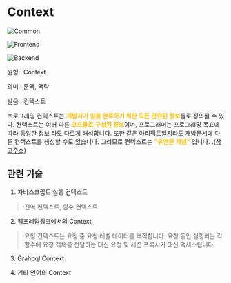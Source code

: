 <d-title>

# Context

</d-title>

<d-label>

<d-inner>

![Common](../2TAT1C/Label_Common.png)

</d-inner>

<d-inner>

![Frontend](../2TAT1C/Label_Frontend.png)

</d-inner>

<d-inner>

![Backend](../2TAT1C/Label_Backend.png)

</d-inner>

</d-label>

<d-origin>

원형 : Context

</d-origin>

<d-mean>

의미 : 문맥, 맥락

</d-mean>

<d-pronunciation>

발음 : 컨텍스트

</d-pronunciation>

<d-content>

프로그래밍 컨텍스트는 <span style="color:#FFBF00; font-weight:bold;">개발자가 일을 완료하기 위한 모든 관련된 정보</span>들로 정의될 수 있다. 컨텍스트는 여러 다른 <span style="color:#FFBF00; font-weight:bold;">코드들로 구성된 정보</span>이며, 프로그래머는 프로그래밍 목표에 따라 동일한 정보 라도 다르게 해석합니다. 또한 같은 아티팩트일지라도 재방문시에 다른 컨택스트를 생성할 수도 있습니다. 그러므로 컨텍스트는 <span style="color:#FFBF00; font-weight:bold;">"유연한 개념"</span> 입니다.
.([참고주소](https://dl.acm.org/doi/10.1145/3195836.3195861))

</d-content>

<d-relation>

## 관련 기술

<d-inner>

1.  자바스크립트 실행 컨텍스트

    </d-inner>

> 전역 컨텍스트, 함수 컨텍스트

<d-inner>

2.  웹프레임워크에서의 Context

</d-inner>

> 요청 컨텍스트는 요청 중 요청 레벨 데이터를 추적합니다. 요청 동안 실행되는 각 함수에 요청 객체를 전달하는 대신 요청 및 세션 프록시가 대신 액세스됩니다.

<d-inner>

3.  Grahpql Context

</d-inner>

<d-inner>

4.  기타 언어의 Context

</d-inner>

</d-relation>
